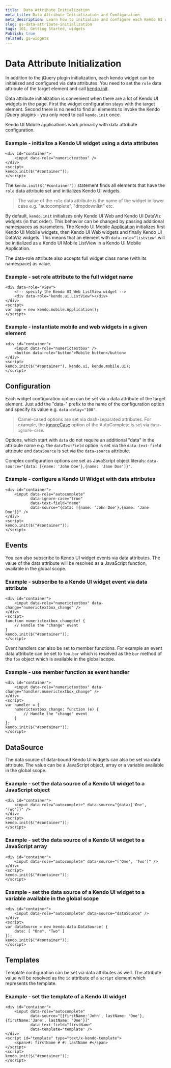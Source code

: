 ```yaml
---
title:  Data Attribute Initialization
meta_title: Data Attribute Initialization and Configuration
meta_description: Learn how to initialize and configure each Kendo UI widget by setting a data attribute.
slug: gs-data-attribute-initialization
tags: 101, Getting Started, widgets
Publish: true
related: gs-widgets
---
```


# Data Attribute Initialization

In addition to the jQuery plugin initialization, each kendo widget can be initialized and configured via data attributes. You need to set the `role` data attribute
of the target element and call [kendo.init](/api/framework/kendo#methods-init).

Data attribute initialization is convenient when there are a lot of Kendo UI widgets in the page. First the widget configuration stays with the target element. Second
there is no need to find all elements to invoke the Kendo jQuery plugins - you only need to call `kendo.init` once.

Kendo UI Mobile applications work primarily with data attribute configuration.

### Example - initialize a Kendo UI widget using a data attributes

    <div id="container">
        <input data-role="numerictextbox" />
    </div>
    <script>
    kendo.init($("#container"));
    </script>

The `kendo.init($("#container"))` statement finds all elements that have the `role` data attribute set and initializes Kendo UI widgets.

> The value of the `role` data attribute is the name of the widget in lower case e.g. "autocomplete", "dropdownlist" etc.

By default, `kendo.init` initializes only Kendo UI Web and Kendo UI DataViz widgets (in that order). This behavior can be changed by passing additional namespaces as parameters. The Kendo UI Mobile [Application](/getting-started/mobile/application)
initializes first Kendo UI Mobile widgets, then Kendo UI Web widgets and finally Kendo UI DataViz widgets. This means that an element with `data-role="listview"` will be initialized as a Kendo UI Mobile ListView in a Kendo UI Mobile Application.

The data-role attribute also accepts full widget class name (with its namespace) as value.

### Example - set role attribute to the full widget name
    <div data-role="view">
        <!-- specify the Kendo UI Web ListView widget -->
        <div data-role="kendo.ui.ListView"></div>
    </div>
    <script>
    var app = new kendo.mobile.Application();
    </script>

### Example - instantiate mobile and web widgets in a given element

    <div id="container">
        <input data-role="numerictextbox" />
        <button data-role="button">Mobile button</button>
    </div>
    <script>
    kendo.init($("#container"), kendo.ui, kendo.mobile.ui);
    </script>

## Configuration

Each widget configuration option can be set via a data attribute of the target element. Just add the "data-" prefix to the name of the configuration option and specify its value e.g. `data-delay="100"`.

> Camel-cased options are set via dash-separated attributes. For example, the [ignoreCase](/api/web/autocomplete#configuration-ignoreCase) option of the AutoComplete is set via `data-ignore-case`.

Options, which start with `data` do not require an additional "data" in the attribute name e.g. the `dataTextField` option is set via the `data-text-field` attribute and `dataSource` is set via the
`data-source` attribute.

Complex configuration options are set as JavaScript object literals: `data-source="{data: [{name: 'John Doe'},{name: 'Jane Doe']}"`.

### Example - configure a Kendo UI Widget with data attributes

    <div id="container">
        <input data-role="autocomplete"
               data-ignore-case="true"
               data-text-field="name"
               data-source="{data: [{name: 'John Doe'},{name: 'Jane Doe']}" />
    </div>
    <script>
    kendo.init($("#container"));
    </script>

## Events

You can also subscribe to Kendo UI widget events via data attributes. The value of the data attribute will be resolved as a JavaScript function, available in the global scope.

### Example - subscribe to a Kendo UI widget event via data attribute

    <div id="container">
        <input data-role="numerictextbox" data-change="numerictextbox_change" />
    </div>
    <script>
    function numerictextbox_change(e) {
        // Handle the "change" event
    }
    kendo.init($("#container"));
    </script>

Event handlers can also be set to member functions. For example an event data attribute can be set to `foo.bar` which is resolved as the `bar` method of the `foo` object which is available in the global scope.

### Example - use member function as event handler

    <div id="container">
        <input data-role="numerictextbox" data-change="handler.numerictextbox_change" />
    </div>
    <script>
    var handler = {
        numerictextbox_change: function (e) {
            // Handle the "change" event
        }
    };
    kendo.init($("#container"));
    </script>

## DataSource

The data source of data-bound Kendo UI widgets can also be set via data attribute. The value can be a JavaScript object, array or a variable available in the global scope.

### Example - set the data source of a Kendo UI widget to a JavaScript object

    <div id="container">
        <input data-role="autocomplete" data-source="{data:['One', 'Two']}" />
    </div>
    <script>
    kendo.init($("#container"));
    </script>

### Example - set the data source of a Kendo UI widget to a JavaScript array

    <div id="container">
        <input data-role="autocomplete" data-source="['One', 'Two']" />
    </div>
    <script>
    kendo.init($("#container"));
    </script>

### Example - set the data source of a Kendo UI widget to a variable available in the global scope

    <div id="container">
        <input data-role="autocomplete" data-source="dataSource" />
    </div>
    <script>
    var dataSource = new kendo.data.DataSource( {
        data: [ "One", "Two" ]
    });
    kendo.init($("#container"));
    </script>

## Templates

Template configuration can be set via data attributes as well. The attribute value will be resolved as the `id` attribute of a `script` element which represents the
template.

### Example - set the template of a Kendo UI widget

    <div id="container">
        <input data-role="autocomplete"
               data-source="[{firstName:'John', lastName: 'Doe'}, {firstName:'Jane', lastName: 'Doe'}]"
               data-text-field="firstName"
               data-template="template" />
    </div>
    <script id="template" type="text/x-kendo-template">
        <span>#: firstName # #: lastName #</span>
    </script>
    <script>
    kendo.init($("#container"));
    </script>

